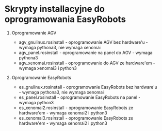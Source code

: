 Skrypty installacyjne do oprogramowania EasyRobots
=======

1. Oprogramowanie AGV
	* agv_gnulinux.rosinstall - oprogramowanie AGV bez hardware'u - wymaga pythona3, nie wymaga xenomai
	* agv_panel.rosinstall - oprogramowanie na panel do AGV - wymaga pythona3
	* agv_xenomai.rosinstall - oprogramowanie do AGV ze hardware'em - wymaga xenomai3 i python3

2. Oprogramowanie EasyRobots
	* es_gnulinux.rosinstall - oprogramowanie EasyRobots bez hardware'u - wymaga pythona3, nie wymaga xenomai
	* es_panel.rosinstall - oprogramowanie EasyRobots na panel - wymaga python3
	* es_xenomai2.rosinstall - oprogramowanie EasyRobots ze hardware'em - wymaga xenomai2 i python3
	* es_xenomai3.rosinstall - oprogramowanie EasyRobots ze hardware'em - wymaga xenomai2 i python3

